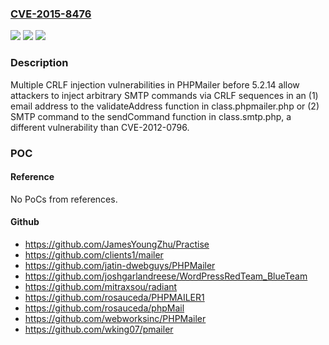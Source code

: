 ### [CVE-2015-8476](https://cve.mitre.org/cgi-bin/cvename.cgi?name=CVE-2015-8476)
![](https://img.shields.io/static/v1?label=Product&message=n%2Fa&color=blue)
![](https://img.shields.io/static/v1?label=Version&message=n%2Fa&color=blue)
![](https://img.shields.io/static/v1?label=Vulnerability&message=n%2Fa&color=brighgreen)

### Description

Multiple CRLF injection vulnerabilities in PHPMailer before 5.2.14 allow attackers to inject arbitrary SMTP commands via CRLF sequences in an (1) email address to the validateAddress function in class.phpmailer.php or (2) SMTP command to the sendCommand function in class.smtp.php, a different vulnerability than CVE-2012-0796.

### POC

#### Reference
No PoCs from references.

#### Github
- https://github.com/JamesYoungZhu/Practise
- https://github.com/clients1/mailer
- https://github.com/jatin-dwebguys/PHPMailer
- https://github.com/joshgarlandreese/WordPressRedTeam_BlueTeam
- https://github.com/mitraxsou/radiant
- https://github.com/rosauceda/PHPMAILER1
- https://github.com/rosauceda/phpMail
- https://github.com/webworksinc/PHPMailer
- https://github.com/wking07/pmailer

